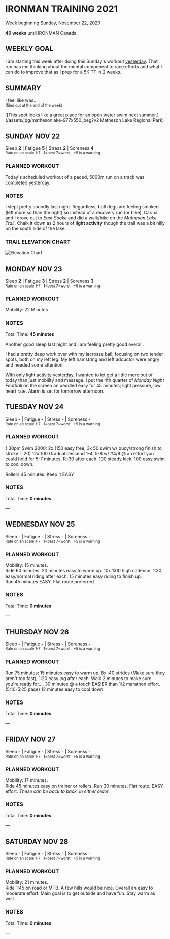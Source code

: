 # IRONMAN TRAINING 2021
Week beginning [Sunday, November 22, 2020](javascript:flick('sun');)

**40 weeks** until IRONMAN Canada.

## WEEKLY GOAL
I am starting this week after doing this Sunday's workout [yesterday](ironman2021-41weeksout?sat).  That run has me thinking about the mental component to race efforts and what I can do to improve that as I prep for a 5K TT in 2 weeks.

## SUMMARY
I feel like was...   
<sup>(filed out at the end of the week)</sup>
<!--OVERTRAINING|ON THE EDGE|STAYING CONSISTENT|LAGGING A BIT-->

![This spot looks like a great place for an open water swim next summer.](/assets/jpg/mathesonlake-977x550.jpeg?v2 Matheson Lake Regional Park)

## SUNDAY NOV 22
Sleep **2** | Fatigue **5** | Stress **2** | Soreness **4**  
<sup>Rate on an scale 1-7 &nbsp; 1=best 7=worst &nbsp; +5 is a warning</sup>

### PLANNED WORKOUT 
Today's scheduled workout of a paced, 5000m run on a track was completed [yesterday](ironman2021-41weeksout?sat). 

### NOTES
I slept pretty soundly last night.  Regardless, both legs are feeling smoked (left more so than the right) so instead of a recovery run (or bike), Carina and I drove out to _East Sooke_ and did a walk/hike on the _Matheson Lake Trail_.  Chalk it down as 2 hours of **light activity** though the trail was a bit hilly on the south side of the lake. 

### TRAIL ELEVATION CHART
![Elevation Chart](/assets/jpg/elevation-20201122.jpeg)

<!---->
## MONDAY NOV 23
Sleep **2** | Fatigue **3** | Stress **2** | Soreness **3**  
<sup>Rate on an scale 1-7 &nbsp; 1=best 7=worst &nbsp; +5 is a warning</sup>

### PLANNED WORKOUT
Mobility: 22 Minutes

### NOTES
Total Time: **45 minutes**

Another good sleep last night and I am feeling pretty good overall.

I had a pretty deep work over with my lacrosse ball, focusing on two tender spots, both on my left leg.  My left hamstring and left adductor were angry and needed some attention.

With only light activity yesterday, I wanted to let get a little more out of today than just mobility and massage.  I put the 4th quarter of _Monday Night Football_ on the screen an peddled easy for 45 minutes; light pressure, low heart rate.  Alarm is set for tomorrow afternoon.

<!---->
## TUESDAY NOV 24
Sleep **-** | Fatigue **-** | Stress **-** | Soreness **-**  
<sup>Rate on an scale 1-7 &nbsp; 1=best 7=worst &nbsp; +5 is a warning</sup>

### PLANNED WORKOUT
1:30pm Swim 2000: 2x (150 easy free, 3x 50 swim w/ buoy/strong finish to stroke r :20) 12x 100 Gradual descend 1-4, 5-8 w/ #4/8 @ an effort you could hold for 5-7 minutes. R :30 after each. 100 steady kick, 100 easy swim to cool down. 

Rollers 45 minutes. Keep it EASY

### NOTES
Total Time: **0 minutes**

&mdash; 


<!---->
## WEDNESDAY NOV 25
Sleep **-** | Fatigue **-** | Stress **-** | Soreness **-**  
<sup>Rate on an scale 1-7 &nbsp; 1=best 7=worst &nbsp; +5 is a warning</sup>

### PLANNED WORKOUT
Mobility: 15 minutes.  
Ride 60 minutes: 20 minutes easy to warm up. 10x 1:00 high cadence, 1:30 easy/normal riding after each. 15 minutes easy riding to finish up.   
Run 45 minutes EASY. Flat route preferred. 

### NOTES
Total Time: **0 minutes**

&mdash; 


<!---->
## THURSDAY NOV 26
Sleep **-** | Fatigue **-** | Stress **-** | Soreness **-**  
<sup>Rate on an scale 1-7 &nbsp; 1=best 7=worst &nbsp; +5 is a warning</sup>

### PLANNED WORKOUT
Run 75 minutes: 15 minutes easy to warm up. 8x :40 strides (Make sure they aren't too fast), 1:20 easy jog after each. Walk 2 minutes to make sure you're ready for.... 30 minutes @ a touch EASIER than 1/2 marathon effort. (5:10-5:25 pace) 12 minutes easy to cool down.

### NOTES
Total Time: **0 minutes**

&mdash; 


<!---->
## FRIDAY NOV 27
Sleep **-** | Fatigue **-** | Stress **-** | Soreness **-**  
<sup>Rate on an scale 1-7 &nbsp; 1=best 7=worst &nbsp; +5 is a warning</sup>

### PLANNED WORKOUT
Mobility: 17 minutes.   
Ride 45 minutes easy on trainer or rollers. 
Run 30 minutes. Flat route. EASY effort. 
*These can be back to back, in either order*

### NOTES
Total Time: **0 minutes**

&mdash; 


<!---->
## SATURDAY NOV 28
Sleep **-** | Fatigue **-** | Stress **-** | Soreness **-**  
<sup>Rate on an scale 1-7 &nbsp; 1=best 7=worst &nbsp; +5 is a warning</sup>

### PLANNED WORKOUT
Mobility: 21 minutes.    
Ride 1:45 on road or MTB. A few hills would be nice. Overall an easy to moderate effort. Main goal is to get outside and have fun. Stay warm as well.

### NOTES
Total Time: **0 minutes**

&mdash;
